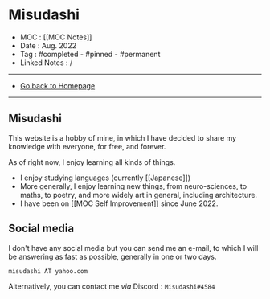 # Misudashi
- MOC : [[MOC Notes]]
- Date : Aug. 2022
- Tag : #completed  - #pinned - #permanent 
- Linked Notes : /
-------------------
- [Go back to Homepage](https://misudashi.ga/)
-----

## Misudashi
 This website is a hobby of mine, in which I have decided to share my knowledge with everyone, for free, and forever.

As of right now, I enjoy learning all kinds of things. 
- I enjoy studying languages (currently [[Japanese]])
- More generally, I enjoy learning new things, from neuro-sciences, to maths, to poetry, and more widely art in general, including architecture.
- I have been on [[MOC Self Improvement]] since June 2022. 

##  Social media
I don't have any social media but you can send me an e-mail, to which I will be answering as fast as possible, generally in one or two days.

`misudashi AT yahoo.com`

Alternatively, you can contact me *via* Discord : `Misudashi#4584`
